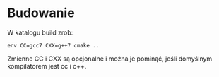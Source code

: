 # Budowanie
W katalogu build zrob:

    env CC=gcc7 CXX=g++7 cmake ..

Zmienne CC i CXX są opcjonalne i można je pominąć, jeśli domyślnym kompilatorem
jest cc i c++.

